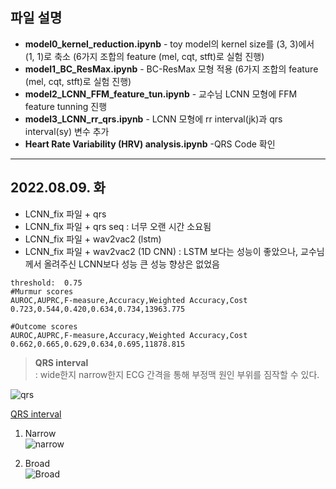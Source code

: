 
## 파일 설명

* **model0_kernel_reduction.ipynb**  - toy model의 kernel size를 (3, 3)에서 (1, 1)로 축소 (6가지 조합의 feature (mel, cqt, stft)로 실험 진행)
* **model1_BC_ResMax.ipynb**  -  BC-ResMax 모형 적용 (6가지 조합의 feature (mel, cqt, stft)로 실험 진행)  
* **model2_LCNN_FFM_feature_tun.ipynb** - 교수님 LCNN 모형에 FFM feature tunning 진행  
* **model3_LCNN_rr_qrs.ipynb** - LCNN 모형에 rr interval(jk)과 qrs interval(sy) 변수 추가  
* **Heart Rate Variability (HRV) analysis.ipynb** -QRS Code 확인
***
## 2022.08.09. 화
* LCNN_fix 파일 + qrs
* LCNN_fix 파일 + qrs seq : 너무 오랜 시간 소요됨
* LCNN_fix 파일 + wav2vac2 (lstm)
* LCNN_fix 파일 + wav2vac2 (1D CNN) : LSTM 보다는 성능이 좋았으나, 교수님께서 올려주신 LCNN보다 성능 큰 성능 향상은 없었음
```
threshold:  0.75
#Murmur scores
AUROC,AUPRC,F-measure,Accuracy,Weighted Accuracy,Cost
0.723,0.544,0.420,0.634,0.734,13963.775

#Outcome scores
AUROC,AUPRC,F-measure,Accuracy,Weighted Accuracy,Cost
0.662,0.665,0.629,0.634,0.695,11878.815
```


> **QRS interval**    
: wide한지 narrow한지 ECG 간격을 통해 부정맥 원인 부위를 짐작할 수 있다.  

![qrs](https://user-images.githubusercontent.com/54921677/180925312-3e1fa6ea-b30a-41e5-8f6a-c27fc3ff30d2.png)

[QRS interval](https://litfl.com/qrs-interval-ecg-library/)

1. Narrow   
![narrow](https://user-images.githubusercontent.com/54921677/180925865-62e10cc7-374e-4703-a565-909695710ca5.PNG)   

2. Broad   
![Broad](https://user-images.githubusercontent.com/54921677/180925869-b14626c3-67d6-4a52-9654-e79ae96b66bd.PNG)   
